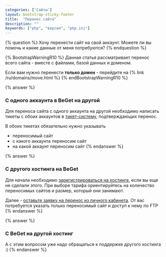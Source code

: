 ```yaml
---
categories: ['Сайты']
layout: bootstrap-sticky-footer
title:  "Перенос сайта"
description: ""
keywords: ["php", "версия", "php.ini"]
---
```

{% question %}
Хочу перенести сайт на свой аккаунт. Можете ли вы помочь и какие данные от меня потребуются?
{% endquestion %}

{% BootstrapWarningR10 %}
Данная статья рассматривает перенос всего сайта - вместе с файлами, базой данных и  доменом.

Если вам нужно перенести **только домен** - перейдите на {% link /ru/domains/move.html %}
{% endBootstrapWarningR10 %}

{% answer %}
### C одного аккаунта в BeGet на другой

Для переноса сайта с одного аккаунта на другой необходимо написать тикеты с обоих аккаунтов в [тикет-систему](https://cp.beget.com/support), подтверждающих перенос.

В обоих тикетах обязательно нужно указывать

- переносимый сайт
- с какого аккаунта переносим сайт
- на какой аккаунт переносим сайт
{% endanswer %}

{% answer %}
### C другого хостинга на BeGet

Для начала необходимо [зарегистрироваться на хостинге](https://beget.com/ru/order), если вы еще не сделали этого. При выборе тарифа ориентируйтесь на количество переносимых сайтов и размер, который они занимают.

Далее - [оставьте заявку на перенос из личного кабинета](https://cp.beget.com/support/moves). От вас потребуется указать только переносимый сайт и доступ к нему по FTP
{% endanswer %}

{% answer %}
### C BeGet на другой хостинг

А с этим вопросом уже надо обращаться к поддержке другого хостинга :)
{% endanswer %}
